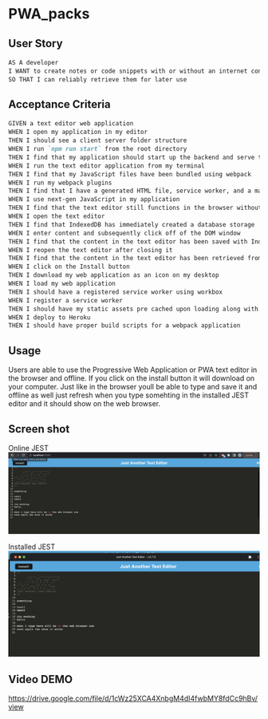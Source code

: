 # PWA_packs

## User Story

```md
AS A developer
I WANT to create notes or code snippets with or without an internet connection
SO THAT I can reliably retrieve them for later use
```

## Acceptance Criteria

```md
GIVEN a text editor web application
WHEN I open my application in my editor
THEN I should see a client server folder structure
WHEN I run `npm run start` from the root directory
THEN I find that my application should start up the backend and serve the client
WHEN I run the text editor application from my terminal
THEN I find that my JavaScript files have been bundled using webpack
WHEN I run my webpack plugins
THEN I find that I have a generated HTML file, service worker, and a manifest file
WHEN I use next-gen JavaScript in my application
THEN I find that the text editor still functions in the browser without errors
WHEN I open the text editor
THEN I find that IndexedDB has immediately created a database storage
WHEN I enter content and subsequently click off of the DOM window
THEN I find that the content in the text editor has been saved with IndexedDB
WHEN I reopen the text editor after closing it
THEN I find that the content in the text editor has been retrieved from our IndexedDB
WHEN I click on the Install button
THEN I download my web application as an icon on my desktop
WHEN I load my web application
THEN I should have a registered service worker using workbox
WHEN I register a service worker
THEN I should have my static assets pre cached upon loading along with subsequent pages and static assets
WHEN I deploy to Heroku
THEN I should have proper build scripts for a webpack application
```


## Usage 
Users are able to use the Progressive Web Application or PWA text editor in the browser and offline. If you click on the install button it will download on your computer. Just like in the browser youll be able to type and save it and offline as well just refresh when you type somehting in the installed JEST editor and it should show on the web browser.


## Screen shot
Online JEST
![web](./Develop/assets/Web.png)

Installed JEST
![installed jest](./Develop/assets/Downloaded.png)


## Video DEMO

https://drive.google.com/file/d/1cWz25XCA4XnbgM4dI4fwbMY8fdCc9hBv/view
